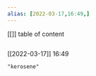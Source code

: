 ```yaml
---
alias: [2022-03-17,16:49,]
---
```

[[]]
table of content
```toc
```

[[2022-03-17]] 16:49

```query
"kerosene"
```